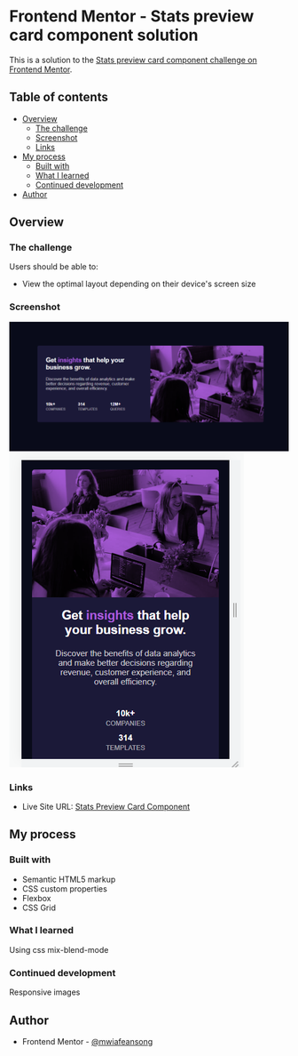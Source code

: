 # Frontend Mentor - Stats preview card component solution

This is a solution to the [Stats preview card component challenge on Frontend Mentor](https://www.frontendmentor.io/challenges/stats-preview-card-component-8JqbgoU62). 

## Table of contents

- [Overview](#overview)
  - [The challenge](#the-challenge)
  - [Screenshot](#screenshot)
  - [Links](#links)
- [My process](#my-process)
  - [Built with](#built-with)
  - [What I learned](#what-i-learned)
  - [Continued development](#continued-development)
- [Author](#author)

## Overview

### The challenge

Users should be able to:

- View the optimal layout depending on their device's screen size

### Screenshot

![Desktop view](./images/stats-desktop-screenshot.png)
![Mobile view](./images/stats-mobile-screenshot.png)

### Links

- Live Site URL: [Stats Preview Card Component](https://github.com/FrontEnd-Projects/stats-preview-card-component-main/index.html)

## My process

### Built with

- Semantic HTML5 markup
- CSS custom properties
- Flexbox
- CSS Grid

### What I learned

Using css mix-blend-mode

### Continued development

Responsive images

## Author

- Frontend Mentor - [@mwiafeansong](https://www.frontendmentor.io/profile/mwiafeansong)
